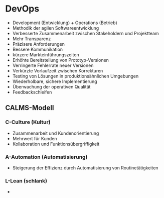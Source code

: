 # DevOps

- Development (Entwicklung) + Operations (Betrieb)
- Methodik der agilen Softwareentwicklung
- Verbesserte Zusammenarbeit zwischen Stakeholdern und Projektteam
- Mehr Transparenz
- Präzisere Anforderungen
- Bessere Kommunikation
- kürzere Markteinführungszeiten
- Erhöhte Bereitstellung von Prototyp-Versionen
- Verringerte Fehlerrate neuer Versionen
- Verkürzte Vorlaufzeit zwischen Korrekturen
- Testing von Lösungen in produktionsähnlichen Umgebungen
- Wiederholbare, sichere Implementierung
- Überwachung der operativen Qualität
- Feedbackschleifen

## CALMS-Modell

### C-Culture (Kultur)
- Zusammenarbeit und Kundenorientierung
- Mehrwert für Kunden
- Kollaboration und Funktionsübergriffigkeit

### A-Automation (Automatisierung)
- Steigerung der Effizienz durch Automatisierung von Routinetätigkeiten

### L-Lean (schlank)
- 

